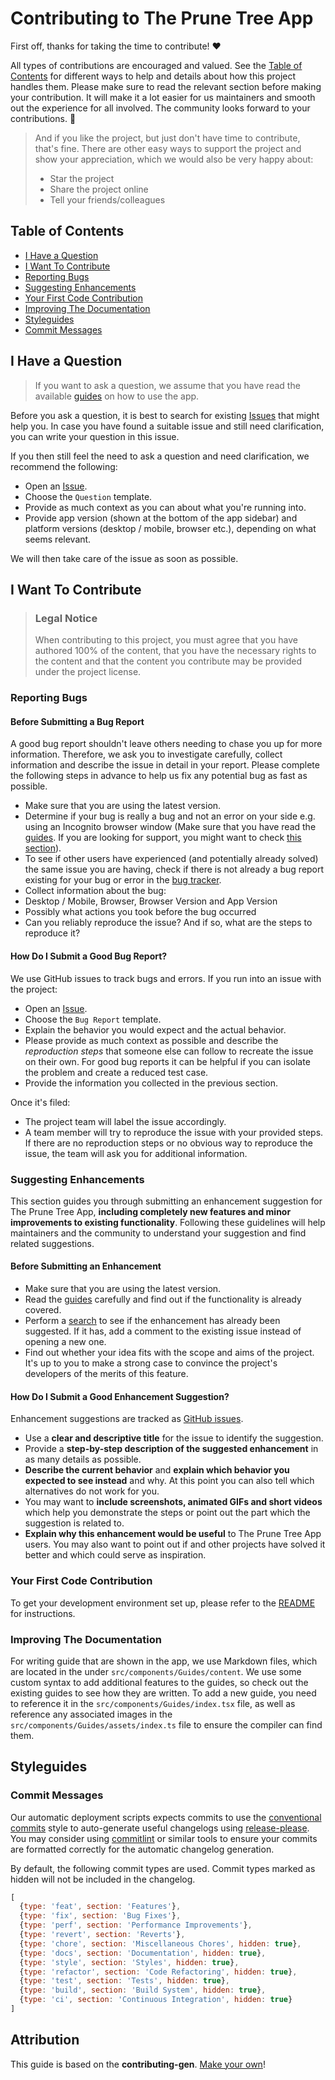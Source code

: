 # Contributing to The Prune Tree App

First off, thanks for taking the time to contribute! ❤️

All types of contributions are encouraged and valued. See the [Table of Contents](#table-of-contents) for different ways to help and 
details about how this project handles them. Please make sure to read the relevant section before making your 
contribution. It will make it a lot easier for us maintainers and smooth out the experience for all involved. The 
community looks forward to your contributions. 🎉

> And if you like the project, but just don't have time to contribute, that's fine. There are other easy ways to 
  support the project and show your appreciation, which we would also be very happy about:
> - Star the project
> - Share the project online
> - Tell your friends/colleagues

## Table of Contents

- [I Have a Question](#i-have-a-question)
- [I Want To Contribute](#i-want-to-contribute)
- [Reporting Bugs](#reporting-bugs)
- [Suggesting Enhancements](#suggesting-enhancements)
- [Your First Code Contribution](#your-first-code-contribution)
- [Improving The Documentation](#improving-the-documentation)
- [Styleguides](#styleguides)
- [Commit Messages](#commit-messages)



## I Have a Question

> If you want to ask a question, we assume that you have read the available [guides][guides] on
  how to use the app.

Before you ask a question, it is best to search for existing [Issues][issues] 
that might help you. In case you have found a suitable issue and still need clarification, you can write your question 
in this issue.

If you then still feel the need to ask a question and need clarification, we recommend the following:

- Open an [Issue][new-issue].
- Choose the `Question` template.
- Provide as much context as you can about what you're running into.
- Provide app version (shown at the bottom of the app sidebar) and platform versions (desktop / mobile, browser etc.), 
  depending on what seems relevant.

We will then take care of the issue as soon as possible.

## I Want To Contribute

<!-- omit in toc -->
> ### Legal Notice
> When contributing to this project, you must agree that you have authored 100% of the content, that you have the 
  necessary rights to the content and that the content you contribute may be provided under the project license.

### Reporting Bugs

<!-- omit in toc -->
#### Before Submitting a Bug Report

A good bug report shouldn't leave others needing to chase you up for more information. Therefore, we ask you to 
investigate carefully, collect information and describe the issue in detail in your report. Please complete the 
following steps in advance to help us fix any potential bug as fast as possible.

- Make sure that you are using the latest version.
- Determine if your bug is really a bug and not an error on your side e.g. using an Incognito browser window (Make sure 
  that you have read the [guides][guides]. If you are looking for support, you might want to 
  check [this section](#i-have-a-question)).
- To see if other users have experienced (and potentially already solved) the same issue you are having, check if there 
  is not already a bug report existing for your bug or error in the 
  [bug tracker][issues-bugs].
- Collect information about the bug:
- Desktop / Mobile, Browser, Browser Version and App Version
- Possibly what actions you took before the bug occurred
- Can you reliably reproduce the issue? And if so, what are the steps to reproduce it?

<!-- omit in toc -->
#### How Do I Submit a Good Bug Report?

We use GitHub issues to track bugs and errors. If you run into an issue with the project:

- Open an [Issue][new-issue].
- Choose the `Bug Report` template.
- Explain the behavior you would expect and the actual behavior.
- Please provide as much context as possible and describe the *reproduction steps* that someone else can follow to 
  recreate the issue on their own. For good bug reports it can be helpful if you can isolate the problem and create a 
  reduced test case.
- Provide the information you collected in the previous section.

Once it's filed:

- The project team will label the issue accordingly.
- A team member will try to reproduce the issue with your provided steps. If there are no reproduction steps or no 
  obvious way to reproduce the issue, the team will ask you for additional information.


### Suggesting Enhancements

This section guides you through submitting an enhancement suggestion for The Prune Tree App, **including completely 
new features and minor improvements to existing functionality**. Following these guidelines will help maintainers and 
the community to understand your suggestion and find related suggestions.

<!-- omit in toc -->
#### Before Submitting an Enhancement

- Make sure that you are using the latest version.
- Read the [guides][guides] carefully and find out if the functionality is already covered.
- Perform a [search][issues-enhancement] to see if the 
  enhancement has already been suggested. If it has, add a comment to the existing issue instead of opening a new one.
- Find out whether your idea fits with the scope and aims of the project. It's up to you to make a strong case to 
  convince the project's developers of the merits of this feature.

<!-- omit in toc -->
#### How Do I Submit a Good Enhancement Suggestion?

Enhancement suggestions are tracked as [GitHub issues][new-issue].

- Use a **clear and descriptive title** for the issue to identify the suggestion.
- Provide a **step-by-step description of the suggested enhancement** in as many details as possible.
- **Describe the current behavior** and **explain which behavior you expected to see instead** and why. At this point 
  you can also tell which alternatives do not work for you.
- You may want to **include screenshots, animated GIFs and short videos** which help you demonstrate the steps or point
  out the part which the suggestion is related to.
- **Explain why this enhancement would be useful** to The Prune Tree App users. You may also want to point out if and 
  other projects have solved it better and which could serve as inspiration.


### Your First Code Contribution

To get your development environment set up, please refer to the [README][readme] for instructions.

### Improving The Documentation

For writing guide that are shown in the app, we use Markdown files, which are located in the under 
`src/components/Guides/content`. We use some custom syntax to add additional features to the guides, so check out the
existing guides to see how they are written. To add a new guide, you need to reference it in the 
`src/components/Guides/index.tsx` file, as well as reference any associated images in the 
`src/components/Guides/assets/index.ts` file to ensure the compiler can find them.

## Styleguides
### Commit Messages

Our automatic deployment scripts expects commits to use the [conventional commits][conventional-commits] style to
auto-generate useful changelogs using [release-please][release-please]. You may consider using [commitlint][commitlint]
or similar tools to ensure your commits are formatted correctly for the automatic changelog generation.

By default, the following commit types are used. Commit types marked as hidden will not be included in the changelog.
```js
[
  {type: 'feat', section: 'Features'},
  {type: 'fix', section: 'Bug Fixes'},
  {type: 'perf', section: 'Performance Improvements'},
  {type: 'revert', section: 'Reverts'},
  {type: 'chore', section: 'Miscellaneous Chores', hidden: true},
  {type: 'docs', section: 'Documentation', hidden: true},
  {type: 'style', section: 'Styles', hidden: true},
  {type: 'refactor', section: 'Code Refactoring', hidden: true},
  {type: 'test', section: 'Tests', hidden: true},
  {type: 'build', section: 'Build System', hidden: true},
  {type: 'ci', section: 'Continuous Integration', hidden: true}
]
```

## Attribution
This guide is based on the **contributing-gen**. [Make your own](https://github.com/bttger/contributing-gen)!

[readme]: README.md
[guides]: https://prunetree.app/#/guides
[issues]: https://github.com/TrueKuehli/PruneTree/issues
[issues-bugs]: https://github.com/TrueKuehli/PruneTree/issues?q=is%3Aissue+label%3Abug
[issues-enhancement]: https://github.com/TrueKuehli/PruneTree/issues?q=is%3Aissue+label%3Aenhancement
[new-issue]: https://github.com/TrueKuehli/PruneTree/issues/new/choose
[conventional-commits]: https://www.conventionalcommits.org/en/v1.0.0/
[commitlint]: https://commitlint.js.org/#/
[release-please]: https://github.com/googleapis/release-please/